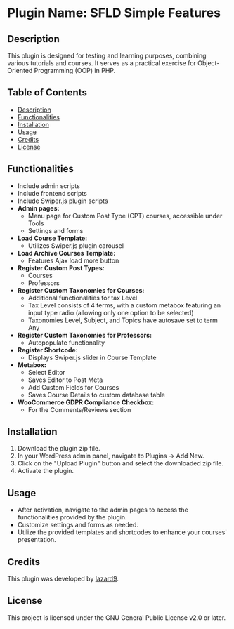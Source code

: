 # Plugin Name: SFLD Simple Features

## Description
This plugin is designed for testing and learning purposes, combining various tutorials and courses. It serves as a practical exercise for Object-Oriented Programming (OOP) in PHP.

## Table of Contents
- [Description](#description)
- [Functionalities](#functionalities)
- [Installation](#installation)
- [Usage](#usage)
- [Credits](#credits)
- [License](#license)

## Functionalities
- Include admin scripts
- Include frontend scripts
- Include Swiper.js plugin scripts
- **Admin pages:**
  - Menu page for Custom Post Type (CPT) courses, accessible under Tools
  - Settings and forms
- **Load Course Template:**
  - Utilizes Swiper.js plugin carousel
- **Load Archive Courses Template:**
  - Features Ajax load more button
- **Register Custom Post Types:**
  - Courses
  - Professors
- **Register Custom Taxonomies for Courses:**
  - Additional functionalities for tax Level
  - Tax Level consists of 4 terms, with a custom metabox featuring an input type radio (allowing only one option to be selected)
  - Taxonomies Level, Subject, and Topics have autosave set to term Any
- **Register Custom Taxonomies for Professors:**
  - Autopopulate functionality
- **Register Shortcode:**
  - Displays Swiper.js slider in Course Template
- **Metabox:**
  - Select Editor
  - Saves Editor to Post Meta
  - Add Custom Fields for Courses
  - Saves Course Details to custom database table
- **WooCommerce GDPR Compliance Checkbox:**
  - For the Comments/Reviews section

## Installation
1. Download the plugin zip file.
2. In your WordPress admin panel, navigate to Plugins -> Add New.
3. Click on the "Upload Plugin" button and select the downloaded zip file.
4. Activate the plugin.

## Usage
- After activation, navigate to the admin pages to access the functionalities provided by the plugin.
- Customize settings and forms as needed.
- Utilize the provided templates and shortcodes to enhance your courses' presentation.

## Credits
This plugin was developed by [lazard9](https://github.com/lazard9).

## License
This project is licensed under the GNU General Public License v2.0 or later.
